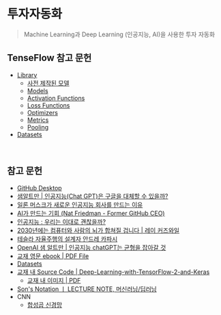 # 투자자동화

> Machine Learning과 Deep Learning (인공지능, AI)을 사용한 투자 자동화

   

## TenseFlow 참고 문헌

- [Library](https://www.tensorflow.org/api_docs/python/tf/keras)
  - [사전 제작된 모델](https://www.tensorflow.org/api_docs/python/tf/keras/applications)
  - [Models](https://www.tensorflow.org/api_docs/python/tf/keras/models)
  - [Activation Functions](https://www.tensorflow.org/api_docs/python/tf/keras/activations)
  - [Loss Functions](https://www.tensorflow.org/api_docs/python/tf/keras/losses)
  - [Optimizers](https://www.tensorflow.org/api_docs/python/tf/keras/optimizers)
  - [Metrics](https://www.tensorflow.org/api_docs/python/tf/keras/metrics)
  - [Pooling](https://keras.io/layers/pooling)
- [Datasets](https://github.com/tensorflow/datasets)

  

## 참고 문헌

- [GitHub Desktop](https://desktop.github.com/)
- [샘알트만 | 인공지능(Chat GPT)은 구글을 대체할 수 있을까?](https://youtu.be/cgfFg5s_wXs)
- [일론 머스크가 새로운 인공지능 회사를 만드는 이유](https://youtu.be/M5MT7dRo1I4)
- [AI가 만드는 기회 (Nat Friedman - Former GitHub CEO)](https://youtu.be/z47Hx-acRdU)
- [인공지능 : 우리는 이대로 괜찮을까?](https://youtu.be/FuIsdCHPoDs)
- [2030년에는 컴퓨터와 사람의 뇌가 합쳐질 겁니다 | 레이 커즈와일](https://youtu.be/uc66zrI28UY)
- [테슬라 자율주행의 설계자 안드레 카파시](https://youtu.be/ay8E_moegfk)
- [OpenAI 샘 알트만 | 인공지능 chatGPT는 균형을 잡아갈 것](https://youtu.be/vZ8J36xrK3s)
- [교재 영문 ebook | PDF File](https://download.packt.com/free-ebook/9781838823412)
- [Datasets](https://github.com/tensorflow/datasets)
- [교재 내 Source Code | Deep-Learning-with-TensorFlow-2-and-Keras](https://github.com/PacktPublishing/Deep-Learning-with-TensorFlow-2-and-keras)
  - [교재 내 이미지 | PDF](https://static.packt-cdn.com/downloads/9781838823412_ColorImages.pdf)
- [Son's Notation ㅣ LECTURE NOTE, 머신러닝/딥러닝](https://sonsnotation.blogspot.com/)
- CNN
  - [합성곱 신경망](https://www.tensorflow.org/tutorials/images/cnn?hl=ko)

  